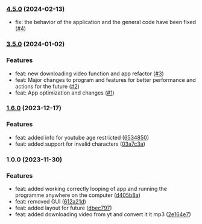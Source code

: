 <!-- @format -->

### [4.5.0](https://github.com/Johngtka/YtoDown-App/compare/v.3.5.0...v.4.5.0) (2024-02-13)

-   fix: the behavior of the application and the general code have been fixed
    ([#4](https://github.com/Johngtka/YtoDown-App/pull/4))

### [3.5.0](https://github.com/Johngtka/YtoDown-App/compare/v.1.6.0...v.3.5.0) (2024-01-02)

### Features

-   feat: new downloading video function and app refactor
    ([#3](https://github.com/Johngtka/YtoDown-App/pull/3))
-   feat: Major changes to program and features for better performance and
    actions for the future
    ([#2](https://github.com/Johngtka/YtoDown-App/pull/2))
-   feat: App optimization and changes
    ([#1](https://github.com/Johngtka/YtoDown-App/pull/1))

### [1.6.0](https://github.com/Johngtka/YtoDown-App/compare/v.1.0.0...v.1.6.0) (2023-12-17)

### Features

-   feat: added info for youtube age restricted
    ([6534850](https://github.com/Johngtka/YtoDown-App/commit/6534850187ac99f544e13357e8e4383e1ba0cc08))
-   feat: added support for invalid characters
    ([03a7c3a](https://github.com/Johngtka/YtoDown-App/commit/03a7c3a6ae5d611432247192b825329757b3914b))

### 1.0.0 (2023-11-30)

### Features

-   feat: added working correctly looping of app and running the programme
    anywhere on the computer
    ([d405b8a](https://github.com/Johngtka/YtoDown-App/commit/d405b8a9a9d2b8f9c483db8efe91c82bdb8c3f63))
-   feat: removed GUI
    ([612a21d](https://github.com/Johngtka/YtoDown-App/commit/612a21df644d0568ba1e85cb2bf8b71ce91d15da))
-   feat: added layout for future
    ([dbec797](https://github.com/Johngtka/YtoDown-App/commit/dbec7973d0d3ed1bf49a9527c83aaa8d66ad3122))
-   feat: added downloading video from yt and convert it it mp3
    ([2e164e7](https://github.com/Johngtka/YtoDown-App/commit/2e164e7df833441fbca0d355e43935cca2b9ef95))
